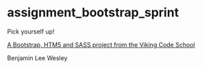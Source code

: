 assignment_bootstrap_sprint
===========================

Pick yourself up!

[A Bootstrap, HTM5 and SASS project from the Viking Code School](http://www.vikingcodeschool.com)

Benjamin Lee Wesley
